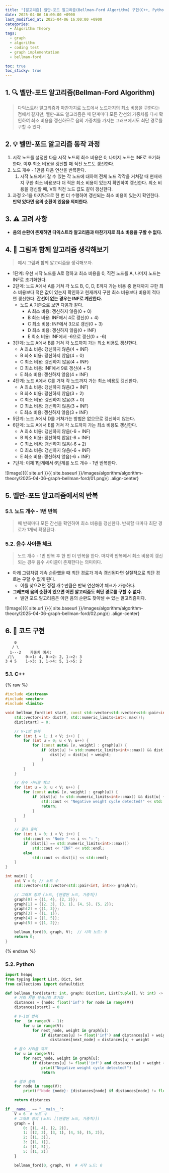 ```yaml
---
title: "[알고리즘] 벨만-포드 알고리즘(Bellman-Ford Algorithm) 구현(C++, Python)"
date: 2025-04-06 16:00:00 +0900
last_modified_at: 2025-04-06 16:00:00 +0900
categories:
  - Algorithm Theory
tags:
  - graph
  - algorithm
  - coding test
  - graph implementation
  - bellman-ford

toc: true
toc_sticky: true
---
```


## 1. 🔍 벨만-포드 알고리즘(Bellman-Ford Algorithm)

> 다익스트라 알고리즘과 마찬가지로 노드에서 노드까지의 최소 비용을 구한다는 점에서 같지만, 벨만-포드 알고리즘은 매 단계마다 모든 간선의 가중치를 다시 확인하여 최소 비용을 갱신하므로 음의 가중치를 가지는 그래프에서도 최단 경로를 구할 수 있다.

## 2. 💡 벨만-포드 알고리즘 동작 과정

1. 시작 노드를 설정한 다음 시작 노드의 최소 비용은 0, 나머지 노드는 INF로 초기화한다. 이후 최소 비용을 갱신할 때 직전 노드도 갱신한다.
2. 노드 개수 - 1만큼 다음 연산을 반복한다.
	1. 시작 노드에서 갈 수 있는 각 노드에 대하여 전체 노드 각각을 거쳐갈 때 현재까지 구한 최소 비용보다 더 적은 최소 비용이 있는지 확인하여 갱신한다. 최소 비용을 갱신할 때, V의 직전 노드 값도 같이 갱신한다.
3. 과정 2-1을 마지막으로 한 번 더 수행하여 갱신되는 최소 비용이 있는지 확인한다. **만약 있다면 음의 순환이 있음을 의미한다.**

## 3. ⚠️ 고려 사항

- **음의 순환이 존재하면 다익스트라 알고리즘과 마찬가지로 최소 비용을 구할 수 없다.**

## 4. 🎨 그림과 함께 알고리즘 생각해보기

> 예시 그림과 함께 알고리즘을 생각해보자.

- 1단계: 우선 시작 노드를 A로 정하고 최소 비용을 0, 직전 노드를 A, 나머지 노드는 INF로 초기화한다.
- 2단계: 노드 A에서 A를 거쳐 각 노드 B, C, D, E까지 가는 비용 중 현재까지 구한 최소 비용보다 적은 값이 있는지 확인하고 현재까지 구한 최소 비용보다 비용이 적다면 갱신한다. **간선이 없는 경우는 INF로 계산한다.**
  - 노드 A 기준으로 보면 다음과 같다.
    - A 최소 비용: 갱신하지 않음(0 + 0)
    - B 최소 비용: INF에서 4로 갱신(0 + 4)
    - C 최소 비용: INF에서 3으로 갱신(0 + 3)
    - D 최소 비용: 갱신하지 않음(0 + INF)
    - E 최소 비용: INF에서 -6으로 갱신(0 + -6)
- 3단계: 노드 A에서 B를 거쳐 각 노드까지 가는 최소 비용도 갱신한다.
  - A 최소 비용: 갱신하지 않음(4 + INF)
  - B 최소 비용: 갱신하지 않음(4 + 0)
  - C 최소 비용: 갱신하지 않음(4 + INF)
  - D 최소 비용: INF에서 9로 갱신(4 + 5)
  - E 최소 비용: 갱신하지 않음(4 + INF)
- 4단계: 노드 A에서 C를 거쳐 각 노드까지 가는 최소 비용도 갱신한다.
  - A 최소 비용: 갱신하지 않음(3 + INF)
  - B 최소 비용: 갱신하지 않음(3 + 2)
  - C 최소 비용: 갱신하지 않음(3 + 0)
  - D 최소 비용: 갱신하지 않음(3 + INF)
  - E 최소 비용: 갱신하지 않음(3 + INF)
- 5단계: 노드 A에서 D를 거쳐가는 방법은 없으므로 갱신하지 않는다.
- 6단계: 노드 A에서 E를 거쳐 각 노드까지 가는 최소 비용도 갱신한다.
  - A 최소 비용: 갱신하지 않음(-6 + INF)
  - B 최소 비용: 갱신하지 않음(-6 + INF)
  - C 최소 비용: 갱신하지 않음(-6 + 2)
  - D 최소 비용: 갱신하지 않음(-6 + INF)
  - E 최소 비용: 갱신하지 않음(-6 + INF)
- 7단계: 이제 1단계에서 6단계를 노드 개수 - 1번 반복한다.

![Image]({{ site.url }}{{ site.baseurl }}/images/algorithm/algorithm-theory/2025-04-06-graph-bellman-ford/01.png){: .align-center}

## 5. 벨만-포드 알고리즘에서의 반복

### 5.1. 노드 개수 - 1번 반복

> 매 반복마다 모든 간선을 확인하여 최소 비용을 갱신한다. 반복할 때마다 최단 경로가 1개씩 확정된다.

### 5.2. 음수 사이클 체크

> 노드 개수 - 1번 반복 후 한 번 더 반복을 한다. 마지막 반복에서 최소 비용이 갱신되는 경우 음수 사이클이 존재한다는 의미이다.

- 아래 그림처럼 계속 순환했을 때 최단 경로가 계속 갱신된다면 실질적으로 최단 경로는 구할 수 없게 된다. 
  - 이를 찾으려면 정점 개수만큼은 반복 연산해야 체크가 가능하다.
- **그래프에 음의 순환이 있으면 어떤 알고리즘도 최단 경로를 구할 수 없다.**
  - 벨만 포드 알고리즘은 이런 음의 순환도 찾아낼 수 있는 알고리즘이다.

![Image]({{ site.url }}{{ site.baseurl }}/images/algorithm/algorithm-theory/2025-04-06-graph-bellman-ford/02.png){: .align-center}

## 6. 📝 코드 구현

```
    0
   / \
  1---2    가중치 예시:
 /|\     0->1: 4, 0->2: 2, 1->2: 3
3 4 5    1->3: 1, 1->4: 5, 1->5: 2
```

### 5.1. C++

{% raw %}
```cpp
#include <iostream>
#include <vector>
#include <limits>

void bellman_ford(int start, const std::vector<std::vector<std::pair<int, int>>>& graph, int V) {
    std::vector<int> dist(V, std::numeric_limits<int>::max());
    dist[start] = 0;

    // V-1번 반복
    for (int i = 1; i < V; i++) {
        for (int u = 0; u < V; u++) {
            for (const auto& [v, weight] : graph[u]) {
                if (dist[u] != std::numeric_limits<int>::max() && dist[u] + weight < dist[v]) {
                    dist[v] = dist[u] + weight;
                }
            }
        }
    }

    // 음수 사이클 체크
    for (int u = 0; u < V; u++) {
        for (const auto& [v, weight] : graph[u]) {
            if (dist[u] != std::numeric_limits<int>::max() && dist[u] + weight < dist[v]) {
                std::cout << "Negative weight cycle detected!" << std::endl;
                return;
            }
        }
    }

    // 결과 출력
    for (int i = 0; i < V; i++) {
        std::cout << "Node " << i << ": ";
        if (dist[i] == std::numeric_limits<int>::max())
            std::cout << "INF" << std::endl;
        else
            std::cout << dist[i] << std::endl;
    }
}

int main() {
    int V = 6; // 노드 수
    std::vector<std::vector<std::pair<int, int>>> graph(V);

    // 그래프 정의 (노드, {연결된 노드, 가중치})
    graph[0] = {{1, 4}, {2, 2}};
    graph[1] = {{2, 3}, {3, 1}, {4, 5}, {5, 2}};
    graph[2] = {{1, 3}};
    graph[3] = {{1, 1}};
    graph[4] = {{1, 5}};
    graph[5] = {{1, 2}};

    bellman_ford(0, graph, V);  // 시작 노드: 0
    return 0;
}
```
{% endraw %}

### 5.2. Python

```python
import heapq
from typing import List, Dict, Set
from collections import defaultdict

def bellman_ford(start: int, graph: Dict[int, List[tuple]], V: int) -> Dict[int, int]:
    # 거리 저장 딕셔너리 초기화
    distances = {node: float('inf') for node in range(V)}
    distances[start] = 0

    # V-1번 반복
    for _ in range(V - 1):
        for u in range(V):
            for next_node, weight in graph[u]:
                if distances[u] != float('inf') and distances[u] + weight < distances[next_node]:
                    distances[next_node] = distances[u] + weight

    # 음수 사이클 체크
    for u in range(V):
        for next_node, weight in graph[u]:
            if distances[u] != float('inf') and distances[u] + weight < distances[next_node]:
                print("Negative weight cycle detected!")
                return

    # 결과 출력
    for node in range(V):
        print(f"Node {node}: {distances[node] if distances[node] != float('inf') else 'INF'}")

    return distances

if __name__ == "__main__":
    V = 6  # 노드 수
    # 그래프 정의 (노드: [(연결된 노드, 가중치)])
    graph = {
        0: [(1, 4), (2, 2)],
        1: [(2, 3), (3, 1), (4, 5), (5, 2)],
        2: [(1, 3)],
        3: [(1, 1)],
        4: [(1, 5)],
        5: [(1, 2)]
    }

    bellman_ford(0, graph, V)  # 시작 노드: 0
```